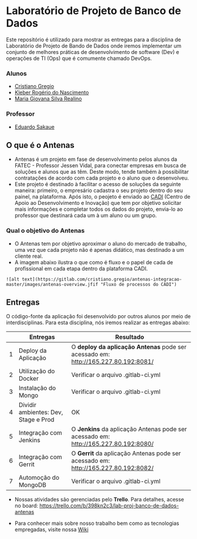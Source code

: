 # Laboratório de Projeto de Banco de Dados

Este repositório é utilizado para mostrar as entregas para a disciplina de Laboratório de Projeto de Bando de Dados onde iremos implementar um conjunto de melhores práticas de desenvolvimento de software (Dev) e operações de TI (Ops) que é comumente chamado DevOps.  

### Alunos
- [Cristiano Gregio](https://gitlab.com/cristiano.gregio)
- [Kleber Rogério do Nascimento](https://github.com/kleberrogerio)
- [Maria Giovana Silva Realino](https://gitlab.com/mariagiovana)

### Professor
- [Eduardo Sakaue](https://github.com/esakaue)


## O que é o Antenas
- Antenas é um projeto em fase de desenvolvimento pelos alunos da FATEC - Professor Jessen Vidal, para conectar empresas em busca de soluções e alunos que as têm. Deste modo, tende também à possibilitar contratações de acordo com cada projeto e o aluno que o desenvolveu.
- Este projeto é destinado à facilitar o acesso de soluções da seguinte maneira: primeiro, o empresário cadastra o seu projeto dentro do seu painel, na plataforma. Após isto, o peojeto é enviado ao [CADI](https://fatecsjc-prd.azurewebsites.net/cadi.php) (Centro de Apoio ao Desenvolvimento e Inovação) que tem por objetivo solicitar mais informações e completar todos os dados do projeto, envia-lo ao professor que destinará cada um à um aluno ou um grupo. 


### Qual o objetivo do Antenas
- O Antenas tem por objetivo aproximar o aluno do mercado de trabalho, uma vez que cada projeto não é apenas didático, mas destinado a um cliente real.
- A imagem abaixo ilustra o que como é fluxo e o papel de cada de profissional em cada etapa dentro da plataforma CADI.
```
![alt text](https://gitlab.com/cristiano.gregio/antenas-integracao-master/images/antenas-overview.jfif "Fluxo de processos do CADI")
```

## Entregas

O código-fonte da aplicação foi desenvolvido por outros alunos por meio de interdisciplinas. Para esta disciplina, nós iremos realizar as entregas abaixo: 

|   | Entregas                             |                                  Resultado                                         |
|---|--------------------------------------|------------------------------------------------------------------------------------|
| 1 | Deploy da Aplicação                  |O **deploy da aplicação Antenas** pode ser acessado em: http://165.227.80.192:8081/ |
| 2 | Utilização do Docker                 |Verificar o arquivo .gitlab-ci.yml                                                  |
| 3 | Instalação do Mongo                  |Verificar o arquivo .gitlab-ci.yml                                                  |
| 4 | Dividir ambientes: Dev, Stage e Prod |         OK                                                                         |
| 5 | Integração com Jenkins               |O **Jenkins** da aplicação Antenas pode ser acessado em: http://165.227.80.192:8080/|
| 6 | Integração com Gerrit                |O **Gerrit** da aplicação Antenas pode ser acessado em: http://165.227.80.192:8082/ |
| 7 | Automoção do MongoDB                 |Verificar o arquivo .gitlab-ci.yml                                                  |


- Nossas atividades são gerenciadas pelo **Trello**. Para detalhes, acesse no board: https://trello.com/b/398kn2c3/lab-proj-banco-de-dados-antenas

- Para conhecer mais sobre nosso trabalho bem como as tecnologias empregadas, visite nossa [Wiki](https://gitlab.com/cristiano.gregio/antenas-integracao-master/-/wikis/Antenas)